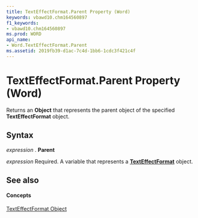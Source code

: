 ```yaml
---
title: TextEffectFormat.Parent Property (Word)
keywords: vbawd10.chm164560897
f1_keywords:
- vbawd10.chm164560897
ms.prod: WORD
api_name:
- Word.TextEffectFormat.Parent
ms.assetid: 2019fb39-d1ac-7c4d-1bb6-1cdc3f421c4f
---
```



# TextEffectFormat.Parent Property (Word)

Returns an  **Object** that represents the parent object of the specified **TextEffectFormat** object.


## Syntax

 _expression_ . **Parent**

 _expression_ Required. A variable that represents a **[TextEffectFormat](texteffectformat-object-word.md)** object.


## See also


#### Concepts


[TextEffectFormat Object](texteffectformat-object-word.md)

